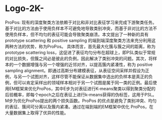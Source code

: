 # Logo-2K-

ProPos:
    现有的深度聚类方法依赖于对比和非对比表征学习来完成下游聚类任务。基于对比的方法由于使用负样本不可避免地导致类别冲突，而基于非对比的方法不使用负样本，但不均匀的表征可能会导致聚类崩溃。本文提出了一种新的具有 prototype scattering 和 positive sampling 的端到端深度聚类方法来充分利用这两种方法的优势，称为ProPos。
    具体而言，首先最大化簇与簇之间的距离，称为 prototype scattering loss，这促进了表征均匀分布在超球上，即PSL类似于常规的对比损失，但簇之间必是彼此的负例，因此解决了类别冲突的问题。其次，将样本的一个数据增强与另一个增强的近邻对齐，以提高簇内紧凑性，称为 positive sampling alignment。即通过高斯分布建模表征，从表征空间采样并假设为正例，与另一个试图对齐，这样尽管不能保证从数据集中选出的负样本是真正的负例，但可以肯定采样出的领域样本相对于另一个试图是属于同一类的正例。最后使用EM框架来优化ProPos，其中E步为对表征进行K-means聚类以得到聚类分配的后验概率，即每个epoch之后在表征上进行k-means获得的伪标签，这用于PSL。M步为优化ProPos提出的两个损失函数。ProPos 的优点是避免了类别冲突、均匀的表征、簇间可分离以及簇内紧凑。通过在端到端的EM框架中优化 ProPos，在大量数据集上取得了优异的性能。
